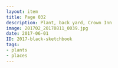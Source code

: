 ```yaml
---
layout: item
title: Page 032
description: Plant, back yard, Crown Inn
image: 201702_20170811_0039.jpg
date: 2017-06-01
ID: 2017-black-sketchbook
tags: 
- plants 
- places
---
```

